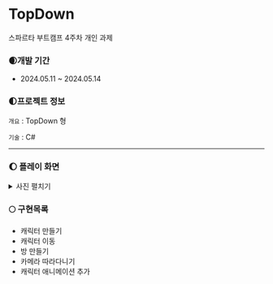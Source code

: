# TopDown
스파르타 부트캠프 4주차 개인 과제


### 🌒개발 기간
* 2024.05.11 ~ 2024.05.14


### 🌓프로젝트 정보
`개요` : TopDown 형 

`기술` : C#    


---

### 🌔 플레이 화면
<details><summary>사진 펼치기</summary>

![스크린샷 2024-05-14 114003](https://github.com/happykud/TopDown/assets/89954086/c90ef782-0bde-4355-838e-b3f70d38a142)

</details>


### 🌕 구현목록
* 캐릭터 만들기
* 캐릭터 이동
* 방 만들기
* 카메라 따라다니기
* 캐릭터 애니메이션 추가
